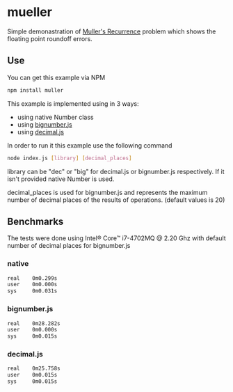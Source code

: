 # mueller

Simple demonastration of [Muller's Recurrence](http://latkin.org/blog/2014/11/22/mullers-recurrence-roundoff-gone-wrong/) problem which shows the floating point roundoff errors.

## Use

You can get this example via NPM
```sh
npm install muller
```

This example is implemented using in 3 ways:
* using native Number class
* using [bignumber.js](https://github.com/MikeMcl/bignumber.js/)
* using [decimal.js](https://github.com/MikeMcl/decimal.js/)

In order to run it this example use the following command

```sh
node index.js [library] [decimal_places]
```

library can be "dec" or "big" for decimal.js or bignumber.js respectively. If it isn't provided native Number is used.

decimal_places is used for bignumber.js and represents the maximum number of decimal places of the results of operations. (default values is 20)

## Benchmarks

The tests were done using Intel® Core™ i7-4702MQ @ 2.20 Ghz with default number of decimal places for bignumber.js

### native
```sh
real    0m0.299s
user    0m0.000s
sys     0m0.031s
```
### bignumber.js
```sh
real    0m28.282s
user    0m0.000s
sys     0m0.015s
```
### decimal.js
```sh
real    0m25.758s
user    0m0.015s
sys     0m0.015s
```
